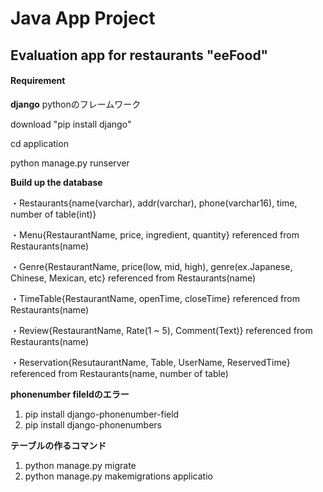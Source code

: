 # Java App Project
## Evaluation app for restaurants "eeFood"
#### Requirement
**django**
pythonのフレームワーク

download    "pip install django"

cd application

python manage.py runserver

**Build up the database**

・Restaurants{name(varchar), addr(varchar), phone(varchar16), time, number of table(int)}

・Menu{RestaurantName, price, ingredient, quantity} referenced from Restaurants(name)

・Genre{RestaurantName, price(low, mid, high), genre(ex.Japanese, Chinese, Mexican, etc} referenced from Restaurants(name)

・TimeTable{RestaurantName, openTime, closeTime} referenced from Restaurants(name)

・Review{RestaurantName, Rate(1 ~ 5), Comment(Text)} referenced from Restaurants(name)

・Reservation{ResutaurantName, Table, UserName, ReservedTime} referenced from Restaurants(name, number of table)

**phonenumber fileldのエラー**
1. pip install django-phonenumber-field
2. pip install django-phonenumbers

**テーブルの作るコマンド**
1. python manage.py migrate
2. python manage.py makemigrations applicatio

